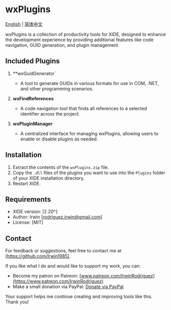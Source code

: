 # wxPlugins

[English](README.md) | [简体中文](README_CN.md)

wxPlugins is a collection of productivity tools for XIDE, designed to enhance the development experience by providing additional features like code navigation, GUID generation, and plugin management.

## Included Plugins

1. **wxGuidGenerator`
   - A tool to generate GUIDs in various formats for use in COM, .NET, and other programming scenarios.

2. **wxFindReferences**
   - A code navigation tool that finds all references to a selected identifier across the project.

3. **wxPluginManager**
   - A centralized interface for managing wxPlugins, allowing users to enable or disable plugins as needed.

## Installation

1. Extract the contents of the `wxPlugins.zip` file.
2. Copy the `.dll` files of the plugins you want to use into the `Plugins` folder of your XIDE installation directory.
3. Restart XIDE.

## Requirements

- XIDE version: [2.20^]
- Author: Irwin [rodriguez.irwin@gmail.com]
- License: [MIT]

## Contact

For feedback or suggestions, feel free to contact me at [https://github.com/Irwin1985].

If you like what I do and would like to support my work, you can:

- Become my patron on Patreon: [www.patreon.com/IrwinRodriguez](https://www.patreon.com/IrwinRodriguez)
- Make a small donation via PayPal: [Donate via PayPal](https://www.paypal.com/donate/?hosted_button_id=LXQYXFP77AD2G)

Your support helps me continue creating and improving tools like this. Thank you!
